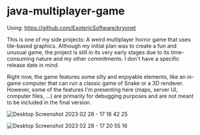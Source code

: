 # java-multiplayer-game

Using: https://github.com/EsotericSoftware/kryonet

This is one of my side projects: A weird multiplayer horror game that uses tile-based graphics. Although my initial plan was to create a fun and unusual game, the project is still in its very early stages due to its time-consuming nature and my other commitments. I don't have a specific release date in mind.

Right now, the game features some silly and enjoyable elements, like an in-game computer that can run a classic game of Snake or a 3D renderer. However, some of the features I'm presenting here (maps, server UI, computer files, ...) are primarily for debugging purposes and are not meant to be included in the final version.

![Desktop Screenshot 2023 02 28 - 17 18 42 25](https://user-images.githubusercontent.com/57646462/221995092-ec317712-5492-4175-8e76-3bee3a9bae31.png)

![Desktop Screenshot 2023 02 28 - 17 20 55 16](https://user-images.githubusercontent.com/57646462/221995115-457a4e55-70ca-4720-bed0-75c25d59ef30.png)
